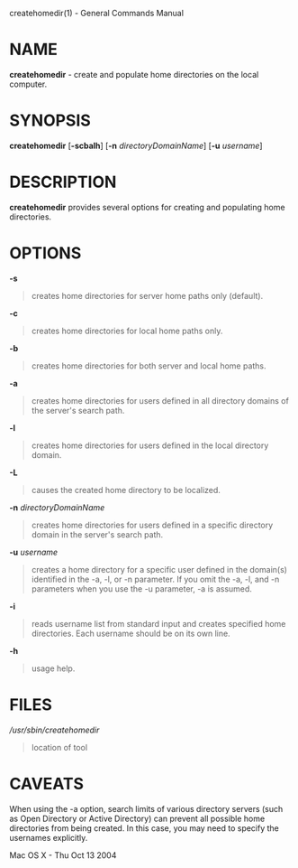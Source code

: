 createhomedir(1) - General Commands Manual

# NAME

**createhomedir** - create and populate home directories on the local computer.

# SYNOPSIS

**createhomedir**
\[**-scbalh**]
\[**-n**&nbsp;*directoryDomainName*]
\[**-u**&nbsp;*username*]

# DESCRIPTION

**createhomedir**
provides several options for creating and populating home directories.

# OPTIONS				

**-s**

> creates home directories for server home paths only (default).

**-c**

> creates home directories for local home paths only.

**-b**

> creates home directories for both server and local home paths.

**-a**

> creates home directories for users defined in all directory domains of the server's search path.

**-l**

> creates home directories for users defined in the local directory domain.

**-L**

> causes the created home directory to be localized.

**-n** *directoryDomainName*

> creates home directories for users defined in a specific directory domain in the server's search path.

**-u** *username*

> creates a home directory for a specific user defined in the domain(s) identified in the -a, -l, or -n parameter. If you omit the -a, -l, and -n parameters when you use the -u parameter, -a is assumed.

**-i**

> reads username list from standard input and creates specified home directories. Each username should be on its own line.

**-h**

> usage help.

# FILES

*/usr/sbin/createhomedir*

> location of tool

# CAVEATS

When using the -a option, search limits of various directory servers (such as Open Directory or Active Directory) can prevent all possible home directories from being created. In this case, you may need to specify the usernames explicitly.

Mac OS X - Thu Oct 13 2004
